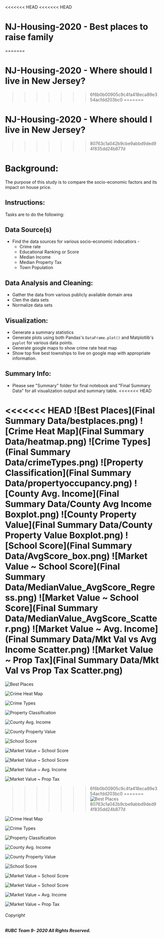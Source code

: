 <<<<<<< HEAD
<<<<<<< HEAD
# NJ-Housing-2020 - Best places to raise family
=======
# NJ-Housing-2020 - Where should I live in New Jersey?
>>>>>>> 6f6b0b00905c9c4fa418eca89e354acfdd203bc0
=======
# NJ-Housing-2020 - Where should I live in New Jersey?
>>>>>>> 80763c1a042b9cbe9abbd9ded94f835dd24b877d

# Background:

The purpose of this study is to compare the socio-economic factors and its impact on house price.  

## Instructions:

Tasks are to do the following:

## Data Source(s)
* Find the data sources for various socio-economic indocatiors -
    * Crime rate
    * Educational Ranking or Score
    * Median Income
    * Median Property Tax
    * Town Population 

## Data Analysis and Cleaning:
* Gather the data from various publicly available domain area
* Clen the data sets 
* Normalize data sets

## Visualization:
  * Generate a summary statistics
  * Generate plots using both Pandas's `DataFrame.plot()` and Matplotlib's `pyplot` for various data points. 
  * Generate google maps to show crime rate heat map
  * Show top five best townships to live on google map with appropriate information. 

## Summary Info:
  * Please see "Summary" folder for final notebook and "Final Summary Data" for all visualization output and summary table.
<<<<<<< HEAD

<<<<<<< HEAD
![Best Places](Final Summary Data/bestplaces.png)
![Crime Heat Map](Final Summary Data/heatmap.png)
![Crime Types](Final Summary Data/crimeTypes.png)
![Property Classification](Final Summary Data/propertyoccupancy.png)
![County Avg. Income](Final Summary Data/County Avg Income Boxplot.png)
![County Property Value](Final Summary Data/County Property Value Boxplot.png)
![School Score](Final Summary Data/AvgScore_box.png)
![Market Value ~ School Score](Final Summary Data/MedianValue_AvgScore_Regress.png)
![Market Value ~ School Score](Final Summary Data/MedianValue_AvgScore_Scatter.png)
![Market Value ~ Avg. Income](Final Summary Data/Mkt Val vs Avg Income Scatter.png)
![Market Value ~ Prop Tax](Final Summary Data/Mkt Val vs Prop Tax Scatter.png) 
=======
  
  

![Best Places](Final%20Summary%20Data/bestplaces.png)

![Crime Heat Map](Final%20Summary%20Data/heatmap.png)

![Crime Types](Final%20Summary%20Data/crimeTypes.png)

![Property Classification](Final%20Summary%20Data/propertyoccupancy.png)

![County Avg. Income](Final%20Summary%20Data/County%20Avg%20Income%20Boxplot.png)

![County Property Value](Final%20Summary%20Data/County%20Property%20Value%20Boxplot.png)

![School Score](Final%20Summary%20Data/AvgScore_boxplot.png)

![Market Value ~ School Score](Final%20Summary%20Data/MedianValue_AvgScore_Regress.png)

![Market Value ~ School Score](Final%20Summary%20Data/MedianValue_AvgScore_Scatter.png)

![Market Value ~ Avg. Income](Final%20Summary%20Data/Mkt%20Val%20vs%20Avg%20Income%20Scatter.png)

![Market Value ~ Prop Tax](Final%20Summary%20Data/Mkt%20Val%20vs%20Prop%20Tax%20Scatter.png) 
>>>>>>> 6f6b0b00905c9c4fa418eca89e354acfdd203bc0
=======
![Best Places](Final%20Summary%20Data/bestplaces.png)
>>>>>>> 80763c1a042b9cbe9abbd9ded94f835dd24b877d

![Crime Heat Map](Final%20Summary%20Data/heatmap.png)

![Crime Types](Final%20Summary%20Data/crimeTypes.png)

![Property Classification](Final%20Summary%20Data/propertyoccupancy.png)

![County Avg. Income](Final%20Summary%20Data/County%20Avg%20Income%20Boxplot.png)

![County Property Value](Final%20Summary%20Data/County%20Property%20Value%20Boxplot.png)

![School Score](Final%20Summary%20Data/AvgScore_boxplot.png)

![Market Value ~ School Score](Final%20Summary%20Data/MedianValue_AvgScore_Regress.png)

![Market Value ~ School Score](Final%20Summary%20Data/MedianValue_AvgScore_Scatter.png)

![Market Value ~ Avg. Income](Final%20Summary%20Data/Mkt%20Val%20vs%20Avg%20Income%20Scatter.png)

![Market Value ~ Prop Tax](Final%20Summary%20Data/Mkt%20Val%20vs%20Prop%20Tax%20Scatter.png) 

###### Copyright
#####  RUBC Team 9- 2020 All Rights Reserved.

